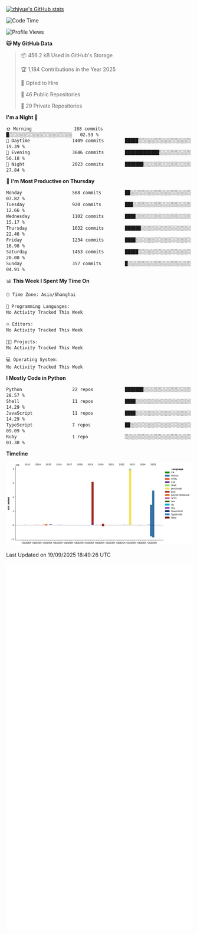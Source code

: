 
[![zhiyue's GitHub stats](https://github-readme-stats.vercel.app/api?username=zhiyue)](https://github.com/anuraghazra/github-readme-stats&&show_icons=true)

<!--START_SECTION:waka-->
![Code Time](http://img.shields.io/badge/Code%20Time-2%2C215%20hrs%2020%20mins-blue)

![Profile Views](http://img.shields.io/badge/Profile%20Views-0-blue)

**🐱 My GitHub Data** 

> 📦 456.2 kB Used in GitHub's Storage 
 > 
> 🏆 1,184 Contributions in the Year 2025
 > 
> 💼 Opted to Hire
 > 
> 📜 46 Public Repositories 
 > 
> 🔑 29 Private Repositories 
 > 
**I'm a Night 🦉** 

```text
🌞 Morning                188 commits         █░░░░░░░░░░░░░░░░░░░░░░░░   02.59 % 
🌆 Daytime                1409 commits        █████░░░░░░░░░░░░░░░░░░░░   19.39 % 
🌃 Evening                3646 commits        █████████████░░░░░░░░░░░░   50.18 % 
🌙 Night                  2023 commits        ███████░░░░░░░░░░░░░░░░░░   27.84 % 
```
📅 **I'm Most Productive on Thursday** 

```text
Monday                   568 commits         ██░░░░░░░░░░░░░░░░░░░░░░░   07.82 % 
Tuesday                  920 commits         ███░░░░░░░░░░░░░░░░░░░░░░   12.66 % 
Wednesday                1102 commits        ████░░░░░░░░░░░░░░░░░░░░░   15.17 % 
Thursday                 1632 commits        ██████░░░░░░░░░░░░░░░░░░░   22.46 % 
Friday                   1234 commits        ████░░░░░░░░░░░░░░░░░░░░░   16.98 % 
Saturday                 1453 commits        █████░░░░░░░░░░░░░░░░░░░░   20.00 % 
Sunday                   357 commits         █░░░░░░░░░░░░░░░░░░░░░░░░   04.91 % 
```


📊 **This Week I Spent My Time On** 

```text
🕑︎ Time Zone: Asia/Shanghai

💬 Programming Languages: 
No Activity Tracked This Week

🔥 Editors: 
No Activity Tracked This Week

🐱‍💻 Projects: 
No Activity Tracked This Week

💻 Operating System: 
No Activity Tracked This Week
```

**I Mostly Code in Python** 

```text
Python                   22 repos            ███████░░░░░░░░░░░░░░░░░░   28.57 % 
Shell                    11 repos            ████░░░░░░░░░░░░░░░░░░░░░   14.29 % 
JavaScript               11 repos            ████░░░░░░░░░░░░░░░░░░░░░   14.29 % 
TypeScript               7 repos             ██░░░░░░░░░░░░░░░░░░░░░░░   09.09 % 
Ruby                     1 repo              ░░░░░░░░░░░░░░░░░░░░░░░░░   01.30 % 
```



**Timeline**

![Lines of Code chart](https://raw.githubusercontent.com/zhiyue/zhiyue/main/assets/bar_graph.png)


 Last Updated on 19/09/2025 18:49:26 UTC
<!--END_SECTION:waka-->

<!-- [![Top Langs](https://github-readme-stats.vercel.app/api/top-langs/?username=zhiyue)](https://github.com/anuraghazra/github-readme-stats) -->

![](./github-metrics.svg)

